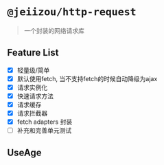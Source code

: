 # `@jeiizou/http-request`

> 一个封装的网络请求库
## Feature List

- [x] 轻量级/简单
- [x] 默认使用fetch, 当不支持fetch的时候自动降级为ajax
- [x] 请求实例化
- [x] 快速请求方法
- [x] 请求缓存
- [x] 请求拦截器
- [x] fetch adapters 封装
- [ ] 补充和完善单元测试

## UseAge

